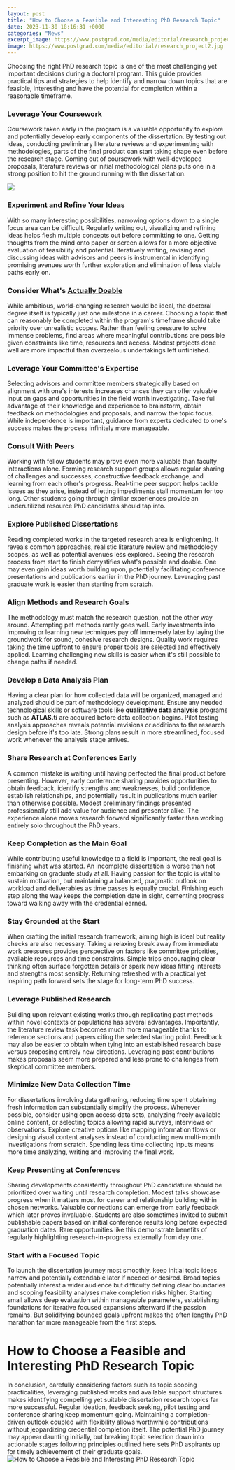 ```yaml
---
layout: post
title: "How to Choose a Feasible and Interesting PhD Research Topic"
date: 2023-11-30 18:16:31 +0000
categories: "News"
excerpt_image: https://www.postgrad.com/media/editorial/research_project2.jpg
image: https://www.postgrad.com/media/editorial/research_project2.jpg
---
```


Choosing the right PhD research topic is one of the most challenging yet important decisions during a doctoral program. This guide provides practical tips and strategies to help identify and narrow down topics that are feasible, interesting and have the potential for completion within a reasonable timeframe.
### Leverage Your Coursework 
Coursework taken early in the program is a valuable opportunity to explore and potentially develop early components of the dissertation. By testing out ideas, conducting preliminary literature reviews and experimenting with methodologies, parts of the final product can start taking shape even before the research stage. Coming out of coursework with well-developed proposals, literature reviews or initial methodological plans puts one in a strong position to hit the ground running with the dissertation.

![](https://www.phdassistance.com/blog/wp-content/uploads/2020/07/dum2.jpg)
### Experiment and Refine Your Ideas
With so many interesting possibilities, narrowing options down to a single focus area can be difficult. Regularly writing out, visualizing and refining ideas helps flesh multiple concepts out before committing to one. Getting thoughts from the mind onto paper or screen allows for a more objective evaluation of feasibility and potential. Iteratively writing, revising and discussing ideas with advisors and peers is instrumental in identifying promising avenues worth further exploration and elimination of less viable paths early on.  
### Consider What's [Actually Doable](https://fistore.mysenprints.com/collection/aldaco)
While ambitious, world-changing research would be ideal, the doctoral degree itself is typically just one milestone in a career. Choosing a topic that can reasonably be completed within the program's timeframe should take priority over unrealistic scopes. Rather than feeling pressure to solve immense problems, find areas where meaningful contributions are possible given constraints like time, resources and access. Modest projects done well are more impactful than overzealous undertakings left unfinished.
### Leverage Your Committee's Expertise
Selecting advisors and committee members strategically based on alignment with one's interests increases chances they can offer valuable input on gaps and opportunities in the field worth investigating. Take full advantage of their knowledge and experience to brainstorm, obtain feedback on methodologies and proposals, and narrow the topic focus. While independence is important, guidance from experts dedicated to one's success makes the process infinitely more manageable.  
### Consult With Peers  
Working with fellow students may prove even more valuable than faculty interactions alone. Forming research support groups allows regular sharing of challenges and successes, constructive feedback exchange, and learning from each other's progress. Real-time peer support helps tackle issues as they arise, instead of letting impediments stall momentum for too long. Other students going through similar experiences provide an underutilized resource PhD candidates should tap into.
### Explore Published Dissertations
Reading completed works in the targeted research area is enlightening. It reveals common approaches, realistic literature review and methodology scopes, as well as potential avenues less explored. Seeing the research process from start to finish demystifies what's possible and doable. One may even gain ideas worth building upon, potentially facilitating conference presentations and publications earlier in the PhD journey. Leveraging past graduate work is easier than starting from scratch.
### Align Methods and Research Goals
The methodology must match the research question, not the other way around. Attempting pet methods rarely goes well. Early investments into improving or learning new techniques pay off immensely later by laying the groundwork for sound, cohesive research designs. Quality work requires taking the time upfront to ensure proper tools are selected and effectively applied. Learning challenging new skills is easier when it's still possible to change paths if needed. 
### Develop a Data Analysis Plan
Having a clear plan for how collected data will be organized, managed and analyzed should be part of methodology development. Ensure any needed technological skills or software tools like **qualitative data analysis** programs such as **ATLAS.ti** are acquired before data collection begins. Pilot testing analysis approaches reveals potential revisions or additions to the research design before it's too late. Strong plans result in more streamlined, focused work whenever the analysis stage arrives.
### Share Research at Conferences Early 
A common mistake is waiting until having perfected the final product before presenting. However, early conference sharing provides opportunities to obtain feedback, identify strengths and weaknesses, build confidence, establish relationships, and potentially result in publications much earlier than otherwise possible. Modest preliminary findings presented professionally still add value for audience and presenter alike. The experience alone moves research forward significantly faster than working entirely solo throughout the PhD years.
### Keep Completion as the Main Goal
While contributing useful knowledge to a field is important, the real goal is finishing what was started. An incomplete dissertation is worse than not embarking on graduate study at all. Having passion for the topic is vital to sustain motivation, but maintaining a balanced, pragmatic outlook on workload and deliverables as time passes is equally crucial. Finishing each step along the way keeps the completion date in sight, cementing progress toward walking away with the credential earned.
### Stay Grounded at the Start
When crafting the initial research framework, aiming high is ideal but reality checks are also necessary. Taking a relaxing break away from immediate work pressures provides perspective on factors like committee priorities, available resources and time constraints. Simple trips encouraging clear thinking often surface forgotten details or spark new ideas fitting interests and strengths most sensibly. Returning refreshed with a practical yet inspiring path forward sets the stage for long-term PhD success.
### Leverage Published Research
Building upon relevant existing works through replicating past methods within novel contexts or populations has several advantages. Importantly, the literature review task becomes much more manageable thanks to reference sections and papers citing the selected starting point. Feedback may also be easier to obtain when tying into an established research base versus proposing entirely new directions. Leveraging past contributions makes proposals seem more prepared and less prone to challenges from skeptical committee members.
### Minimize New Data Collection Time 
For dissertations involving data gathering, reducing time spent obtaining fresh information can substantially simplify the process. Whenever possible, consider using open access data sets, analyzing freely available online content, or selecting topics allowing rapid surveys, interviews or observations. Explore creative options like mapping information flows or designing visual content analyses instead of conducting new multi-month investigations from scratch. Spending less time collecting inputs means more time analyzing, writing and improving the final work.
### Keep Presenting at Conferences
Sharing developments consistently throughout PhD candidature should be prioritized over waiting until research completion. Modest talks showcase progress when it matters most for career and relationship building within chosen networks. Valuable connections can emerge from early feedback which later proves invaluable. Students are also sometimes invited to submit publishable papers based on initial conference results long before expected graduation dates. Rare opportunities like this demonstrate benefits of regularly highlighting research-in-progress externally from day one.
### Start with a Focused Topic 
To launch the dissertation journey most smoothly, keep initial topic ideas narrow and potentially extendable later if needed or desired. Broad topics potentially interest a wider audience but difficulty defining clear boundaries and scoping feasibility analyses make completion risks higher. Starting small allows deep evaluation within manageable parameters, establishing foundations for iterative focused expansions afterward if the passion remains. But solidifying bounded goals upfront makes the often lengthy PhD marathon far more manageable from the first steps.
# How to Choose a Feasible and Interesting PhD Research Topic
In conclusion, carefully considering factors such as topic scoping practicalities, leveraging published works and available support structures makes identifying compelling yet suitable dissertation research topics far more successful. Regular ideation, feedback seeking, pilot testing and conference sharing keep momentum going. Maintaining a completion-driven outlook coupled with flexibility allows worthwhile contributions without jeopardizing credential completion itself. The potential PhD journey may appear daunting initially, but breaking topic selection down into actionable stages following principles outlined here sets PhD aspirants up for timely achievement of their graduate goals.
![How to Choose a Feasible and Interesting PhD Research Topic](https://www.postgrad.com/media/editorial/research_project2.jpg)